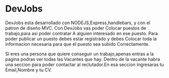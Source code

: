 # DevJobs
 DevJobs esta desarrollado con NODEJS,Express,handlebars, y con el patron de diseño MVC.
 Con DevJobs vas poder Colocar  puestos de trabajo,para asi poder contratar A alguien interesado en ese puesto.
 Para poder publicar un puesto debes estar registrado y debes Colocar toda la informacion necesaria para que el puesto sea subido Correctamente.
 
 Si eres una persona que quiere conseguir un trabajo,apenas entras a la pagina podras ver todas las Vacantes que hay.
 Dentro de la vacante habra una seccion para poder contactar al reclutador.En esa seccion ingresaras tu Email,Nombre y tu CV.
 
